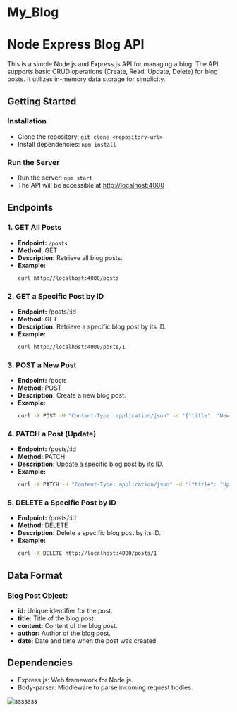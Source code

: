 # My_Blog
# Node Express Blog API

This is a simple Node.js and Express.js API for managing a blog. The API supports basic CRUD operations (Create, Read, Update, Delete) for blog posts. It utilizes in-memory data storage for simplicity.

## Getting Started

### Installation
- Clone the repository: `git clone <repository-url>`
- Install dependencies: `npm install`

### Run the Server
- Run the server: `npm start`
- The API will be accessible at [http://localhost:4000](http://localhost:4000)

## Endpoints

### 1. GET All Posts

- **Endpoint:** `/posts`
- **Method:** GET
- **Description:** Retrieve all blog posts.
- **Example:**
  ```bash
  curl http://localhost:4000/posts

### 2. GET a Specific Post by ID
- **Endpoint:** /posts/:id
- **Method:** GET
- **Description:** Retrieve a specific blog post by its ID.
- **Example:**
  ```bash
  curl http://localhost:4000/posts/1

### 3. POST a New Post
- **Endpoint:** /posts
- **Method:** POST
- **Description:** Create a new blog post.
- **Example:**
  ```bash
  curl -X POST -H "Content-Type: application/json" -d '{"title": "New Post", "content": "This is a new post.", "author": "John Doe"}' http://localhost:4000/posts

### 4. PATCH a Post (Update)
- **Endpoint:** /posts/:id
- **Method:** PATCH
- **Description:** Update a specific blog post by its ID.
- **Example:**
  ```bash
  curl -X PATCH -H "Content-Type: application/json" -d '{"title": "Updated Title"}' http://localhost:4000/posts/1

### 5. DELETE a Specific Post by ID
- **Endpoint:** /posts/:id
- **Method:** DELETE
- **Description:** Delete a specific blog post by its ID.
- **Example:**
  ```bash
  curl -X DELETE http://localhost:4000/posts/1

## Data Format
### Blog Post Object:
- **id:** Unique identifier for the post.
- **title:** Title of the blog post.
- **content:** Content of the blog post.
- **author:** Author of the blog post.
- **date:** Date and time when the post was created.
  
## Dependencies
- Express.js: Web framework for Node.js.
- Body-parser: Middleware to parse incoming request bodies.

![sssssss](https://github.com/nikhilkumar99k/My_Blog/assets/91065041/97ab2fb6-0cb9-4ed9-9305-a0f80bf6c59d)

